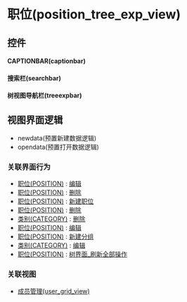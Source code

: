 # 职位(position_tree_exp_view)  <!-- {docsify-ignore-all} -->



## 控件
#### CAPTIONBAR(captionbar)
#### 搜索栏(searchbar)
#### 树视图导航栏(treeexpbar)

## 视图界面逻辑
  * newdata(预置新建数据逻辑)
  * opendata(预置打开数据逻辑)


### 关联界面行为
  * [职位(POSITION)](module/Base/position) : [编辑](module/Base/position#界面行为)
  * [职位(POSITION)](module/Base/position) : [删除](module/Base/position#界面行为)
  * [职位(POSITION)](module/Base/position) : [新建职位](module/Base/position#界面行为)
  * [职位(POSITION)](module/Base/position) : [删除](module/Base/position#界面行为)
  * [类别(CATEGORY)](module/Base/category) : [删除](module/Base/category#界面行为)
  * [职位(POSITION)](module/Base/position) : [编辑](module/Base/position#界面行为)
  * [职位(POSITION)](module/Base/position) : [新建分组](module/Base/position#界面行为)
  * [类别(CATEGORY)](module/Base/category) : [编辑](module/Base/category#界面行为)
  * [职位(POSITION)](module/Base/position) : [树界面_刷新全部操作](module/Base/position#界面行为)

### 关联视图
  * [成员管理(user_grid_view)](app/view/user_grid_view)

<script>
 const { createApp } = Vue
  createApp({
    data() {
      return {

      }
    }
  }).use(ElementPlus).mount('#app')
</script>